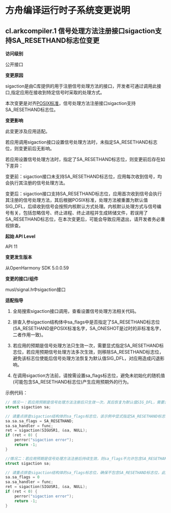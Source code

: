 # 方舟编译运行时子系统变更说明

## cl.arkcompiler.1 信号处理方法注册接口sigaction支持SA_RESETHAND标志位变更

**访问级别**

公开接口

**变更原因**

sigaction是由C库提供的用于注册信号处理方法的接口，开发者可通过调用此接口,指定应用在接收到特定信号时采取的处理方式。

本次变更是对齐[POSIX标准](https://pubs.opengroup.org/onlinepubs/007904875/functions/sigaction.html)，信号处理方法注册接口sigaction支持SA_RESETHAND标志位。


**变更影响**

此变更涉及应用适配。

若应用调用sigaction接口设置信号处理方法时，未指定SA_RESETHAND标志位，则变更前后无影响。

若应用设置信号处理方法时，指定了SA_RESETHAND标志位，则变更前后存在如下差异：

变更前：sigaction接口未支持SA_RESETHAND标志位，应用每次收到信号，均会执行其注册的信号处理方法。

变更后：sigaction接口支持SA_RESETHAND标志位，应用首次收到信号会执行其注册的信号处理方法，其后根据POSIX标准，处理方法被重置为默认值
SIG_DFL，后续收到信号会按照内核默认方式处理。内核默认处理方式与信号编号有关，包括忽略信号、终止进程、终止进程并生成转储文件，若误用了SA_RESETHAND标志位，在本次变更后，可能会导致应用退出，请开发者务必重视排查。

**起始 API Level**

API 11

**变更发生版本**

从OpenHarmony SDK 5.0.0.59

**变更的接口/组件**

musl/signal.h中sigaction接口

**适配指导**

1. 全局搜索sigaction接口调用，查看设置信号处理方法相关代码。

2. 排查入参sigaction结构体中sa_flags中是否指定了SA_RESETHAND标志位(SA_RESETHAND是POSIX标准名字，SA_ONESHOT是过时的非标准名字，二者作用一致)。

3. 若应用的预期是信号处理方法只生效一次，需要显式指定SA_RESETHAND标志位，若应用预期信号处理方法多次生效，则移除SA_RESETHAND标志位，避免该标志位使能后信号处理方法恢复为默认值SIG_DFL，对应用造成闪退影响。

4. 在调用sigaction方法前，请按需设置sa_flags标志位，避免未初始化的随机值(可能包含SA_RESETHAND标志位)产生应用预期外的行为。

示例代码：

```cpp
// 情况一：若应用预期是信号处理方法注册后只生效一次，其后恢复为默认值SIG_DFL，需要显式指定SA_RESETHAND标志位
struct sigaction sa;

// 请重点排查sigaction结构体的sa_flags标志位，该示例中显式指定SA_RESETHAND标志位，此处可根据业务需要，合理添加其它标志位
sa.sa.sa_flags = SA_RESETHAND;
sa.sa_handler = func;
ret = sigaction(SIGUSR1, &sa, NULL);
if (ret < 0) {
    perror("sigaction error");
    return -1;
}

//情况二：若应用预期是信号处理方法注册后持续生效，则sa_flags不允许包含SA_RESETHAND标志位
struct sigaction sa;

// 请重点排查sigaction结构体的sa_flags标志位，确保不包含SA_RESETHAND标志位，此处可根据业务需要，合理添加其它标志位，此处示例为0
sa.sa_flags = 0              
sa.sa_handler = func;
ret = sigaction(SIGUSR1, &sa, NULL);
if (ret < 0) {
    perror("sigaction error");
    return -1;
}
```

